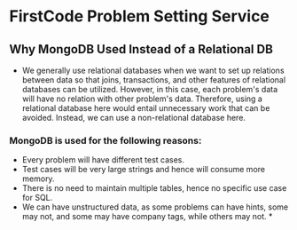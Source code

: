 # FirstCode Problem Setting Service

## Why MongoDB Used Instead of a Relational DB

* We generally use relational databases when we want to set up relations between data so that joins, transactions, and other features of relational databases can be utilized. However, in this case, each problem's data will have no relation with other problem's data. Therefore, using a relational database here would entail unnecessary work that can be avoided. Instead, we can use a non-relational database here.

### MongoDB is used for the following reasons:
- Every problem will have different test cases.
- Test cases will be very large strings and hence will consume more memory.
- There is no need to maintain multiple tables, hence no specific use case for SQL.
- We can have unstructured data, as some problems can have hints, some may not, and some may have company tags, while others may not. *

